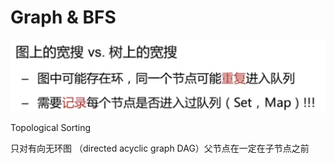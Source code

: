# Graph & BFS

![](<../.gitbook/assets/image (3).png>)

Topological Sorting

只对有向无环图 （directed acyclic graph DAG）父节点在一定在子节点之前
